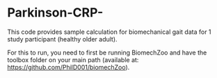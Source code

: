 # Parkinson-CRP-

This code provides sample calculation for biomechanical gait data for 1 study participant (healthy older adult). 

For this to run, you need to first be running BiomechZoo and have the toolbox folder on your main path (available at: https://github.com/PhilD001/biomechZoo). 
